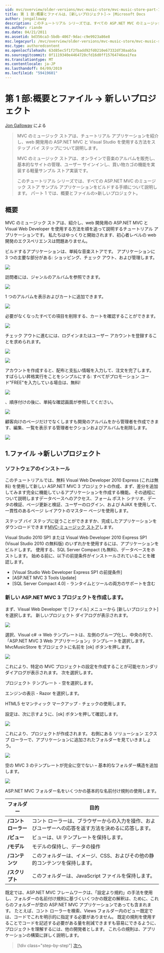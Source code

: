 ```yaml
---
uid: mvc/overview/older-versions/mvc-music-store/mvc-music-store-part-1
title: 第 1 部:概要とファイルは、[新しいプロジェクト]-> |Microsoft Docs
author: jongalloway
description: このチュートリアル シリーズでは、すべての ASP.NET MVC のミュージック ストア サンプル アプリケーションをビルドする手順について説明します。 第 1 部では概要とファイルには、新しいプロジェクト]-> [です。
ms.author: riande
ms.date: 04/21/2011
ms.assetid: bd356ca3-5bdb-4067-9dac-c9e9923a86e8
msc.legacyurl: /mvc/overview/older-versions/mvc-music-store/mvc-music-store-part-1
msc.type: authoredcontent
ms.openlocfilehash: 63d85ec5f1f2fbadd92fd0210e67332df30aab5a
ms.sourcegitcommit: 0f1119340e4464720cfd16d0ff15764746ea1fea
ms.translationtype: MT
ms.contentlocale: ja-JP
ms.lasthandoff: 04/09/2019
ms.locfileid: "59419601"
---
```

# <a name="part-1-overview-and-file-new-project"></a>第 1 部:概要とファイル -> 新しいプロジェクト

[Jon Galloway](https://github.com/jongalloway) による

> MVC のミュージック ストアは、チュートリアル アプリケーションを紹介し、web 開発用の ASP.NET MVC と Visual Studio を使用する方法をステップ バイ ステップについて説明します。  
>   
> MVC のミュージック ストアは、オンラインで音楽のアルバムを販売し、基本的なサイトの管理、ユーザー サインインし、買い物カゴの機能を実装する軽量サンプル ストア実装です。  
>   
> このチュートリアル シリーズでは、すべての ASP.NET MVC のミュージック ストア サンプル アプリケーションをビルドする手順について説明します。 パート 1 では、概要とファイルの&gt;新しいプロジェクト。


## <a name="overview"></a>概要

MVC のミュージック ストアは、紹介し、web 開発用の ASP.NET MVC と Visual Web Developer を使用する方法を順を追って説明するチュートリアル アプリケーションです。 私たちはゆっくりと開始されます、初心者レベルの web 開発のエクスペリエンスは問題ありません。

ビルドするアプリケーションは、単純な音楽ストアです。 アプリケーションに 3 つの主要な部分がある: ショッピング、チェック アウト、および管理します。

![](mvc-music-store-part-1/_static/image1.jpg)

訪問者には、ジャンルのアルバムを参照できます。

![](mvc-music-store-part-1/_static/image2.jpg)

1 つのアルバムを表示およびカートに追加できます。

![](mvc-music-store-part-1/_static/image3.jpg)

必要がなくなったすべての項目を削除する、カートを確認することができます。

![](mvc-music-store-part-1/_static/image4.jpg)

チェック アウトに進むには、ログインまたはユーザー アカウントを登録することを求められます。

![](mvc-music-store-part-1/_static/image1.png)

![](mvc-music-store-part-1/_static/image2.png)

アカウントを作成すると、配布と支払い情報を入力して、注文を完了します。 すばらしい昇格実行をことをシンプルにする: すべてがプロモーション コード"FREE"を入力している場合は、無料!

![](mvc-music-store-part-1/_static/image5.jpg)

、順序付けの後に、単純な確認画面が参照してください。

![](mvc-music-store-part-1/_static/image6.jpg)

顧客向けのページだけでなくしますも開発のアルバムをから管理者を作成できます、編集、一覧を表示する管理者セクションおよびアルバムを削除します。

![](mvc-music-store-part-1/_static/image7.jpg)

## <a name="1-file--gt-new-project"></a>1.ファイル -&gt;新しいプロジェクト

### <a name="installing-the-software"></a>ソフトウェアのインストール

このチュートリアルでは、無料 Visual Web Developer 2010 Express (これは無料) を使用して新しい ASP.NET MVC 3 プロジェクトの作成、まず、差分を追加してみます完全に機能しているアプリケーションを作成する機能。 その過程について説明しますデータベースへのアクセス、フォーム ポスト シナリオ、データの検証、ページ更新と検証、ユーザーのログイン、および AJAX を使用して、一貫性のあるページ レイアウトのマスター ページを使用します。

ステップ バイ ステップに従うことができますか、完成したアプリケーションをダウンロードできます[MVC-ミュージック ストア](https://github.com/evilDave/MVC-Music-Store)します。

Visual Studio 2010 SP1 または Visual Web Developer 2010 Express SP1 (Visual Studio 2010 の無料版) のいずれかを使用するには、アプリケーションをビルドします。 使用する、SQL Server Compact (も無料)、データベースをホストします。 始める前に、以下の前提条件がインストールされていることを確認します。


- [Visual Studio Web Developer Express SP1 の前提条件]
- [ASP.NET MVC 3 Tools Update]
- [SQL Server Compact 4.0] - ランタイムとツールの両方のサポートを含む


### <a name="creating-a-new-aspnet-mvc-3-project"></a>新しい ASP.NET MVC 3 プロジェクトを作成します。

まず、Visual Web Developer で [ファイル] メニューから [新しいプロジェクト] を選択します。 新しいプロジェクト ダイアログが表示されます。

![](mvc-music-store-part-1/_static/image5.png)

選択、Visual c# -&gt; Web テンプレートは、左側のグループ化し、中央の列で、「ASP.NET MVC 3 Web アプリケーション」テンプレートを選択します。 MvcMusicStore をプロジェクトに名前を [ok] ボタンを押します。

![](mvc-music-store-part-1/_static/image8.jpg)

これにより、特定の MVC プロジェクトの設定を作成することが可能セカンダリ ダイアログが表示されます。 次を選択します。

プロジェクト テンプレート - 空を選択します。

エンジンの表示 - Razor を選択します。

HTML5 セマンティック マークアップ - チェックの使用します。

設定は、次に示すように、[ok] ボタンを押して確認します。

![](mvc-music-store-part-1/_static/image9.jpg)

これにより、プロジェクトが作成されます。 右側にある ソリューション エクスプ ローラーで、アプリケーションに追加されたフォルダーを見ていきましょう。

![](mvc-music-store-part-1/_static/image10.jpg)

空の MVC 3 のテンプレートが完全に空でない – 基本的なフォルダー構造を追加します。

![](mvc-music-store-part-1/_static/image6.png)

ASP.NET MVC フォルダー名をいくつかの基本的な名前付け規則の使用します。

| **フォルダー** | **目的** |
| --- | --- |
| **/コント ローラー** | コント ローラーは、ブラウザーからの入力を操作、およびユーザーへの応答を返す方法を決めるに応答します。 |
| **/ビュー** | ビューは、UI テンプレートを保持します。 |
| **/モデル** | モデルの保持し、データの操作 |
| **/コンテンツ** | このフォルダーは、イメージ、CSS、およびその他の静的コンテンツを保持します。 |
| **/スクリプト** | このフォルダーは、JavaScript ファイルを保持します。 |

既定では、ASP.NET MVC フレームワークは、「設定より規約」の手法を使用し、フォルダーの名前付け規則に基づくいくつかの既定の解釈は、ために、これらのフォルダーが空の ASP.NET MVC アプリケーションであっても含まれます。 たとえば、コント ローラーを検索、Views フォルダー内のビュー既定では、コードでこれを明示的に指定する必要がありません。 既定の規則を使用することでコードを記述する必要がある量を削減できますも容易にできるように、プロジェクトを理解するには、他の開発者とします。 これらの規則は、アプリケーションの構築に詳しく説明します。

> [!div class="step-by-step"]
> [次へ](mvc-music-store-part-2.md)
